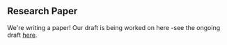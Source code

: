 ## Research Paper

We're writing a paper! Our draft is being worked on here -see the ongoing draft [here](https://www.overleaf.com/read/pcyqqfbgvvpk). 
